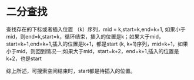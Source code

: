 # 二分查找

查找存在的下标或者插入位置
 （k）序列，mid = k,start=k,end=k+1, 如果小于mid，则end=k,start=k，循环结束，插入的位置是k；如果大于mid，start=k+1,end=k+1,插入的位置是k+1，都是start
(k, k+1)序列，mid=k+1，如果小于mid，则回到情况一;如果大于mid，start=k+2，end=k+1,插入的位置是k+2，也是start

综上所述，可搜索空间结束时，start都是待插入的位置。
